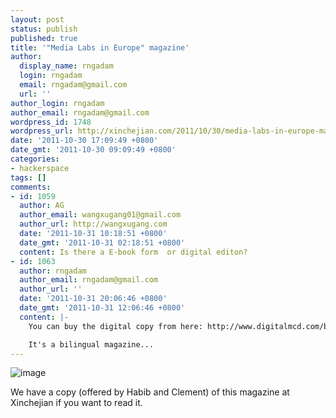 ```yaml
---
layout: post
status: publish
published: true
title: '"Media Labs in Europe" magazine'
author:
  display_name: rngadam
  login: rngadam
  email: rngadam@gmail.com
  url: ''
author_login: rngadam
author_email: rngadam@gmail.com
wordpress_id: 1748
wordpress_url: http://xinchejian.com/2011/10/30/media-labs-in-europe-magazine/
date: '2011-10-30 17:09:49 +0800'
date_gmt: '2011-10-30 09:09:49 +0800'
categories:
- hackerspace
tags: []
comments:
- id: 1059
  author: AG
  author_email: wangxugang01@gmail.com
  author_url: http://wangxugang.com
  date: '2011-10-31 10:18:51 +0800'
  date_gmt: '2011-10-31 02:18:51 +0800'
  content: Is there a E-book form  or digital editon?
- id: 1063
  author: rngadam
  author_email: rngadam@gmail.com
  author_url: ''
  date: '2011-10-31 20:06:46 +0800'
  date_gmt: '2011-10-31 12:06:46 +0800'
  content: |-
    You can buy the digital copy from here: http://www.digitalmcd.com/boutique-numerique/

    It's a bilingual magazine...
---
```

<p><img style="display:block;margin-right:auto;margin-left:auto;" alt="image" src="http://xinchejian.com/wp-content/uploads/2011/10/wpid-IMG_20111030_170334.jpg" /></p>
<p>We have a copy (offered by Habib and Clement) of this magazine at Xinchejian if you want to read it.</p></p>

